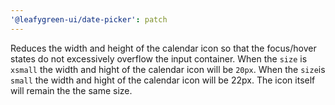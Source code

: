 ```yaml
---
'@leafygreen-ui/date-picker': patch
---
```


Reduces the width and height of the calendar icon so that the focus/hover states do not excessively overflow the input container. 
When the `size` is `xsmall` the width and hight of the calendar icon will be `20px`. When the `size`is `small` the width and hight of the calendar icon will be 22px. The icon itself will remain the the same size.
